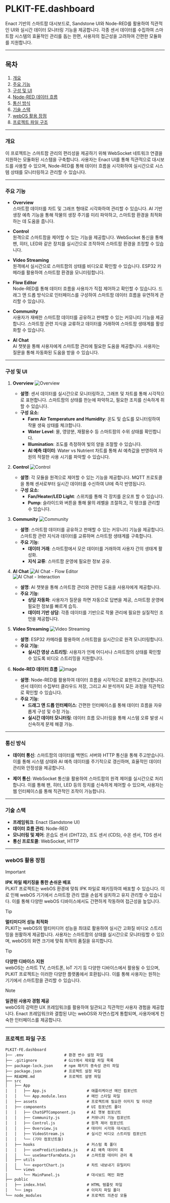 # PLKIT-FE.dashboard

Enact 기반의 스마트팜 대시보드로, Sandstone UI와 Node-RED를 활용하여 직관적인 UI와 실시간 데이터 모니터링 기능을 제공합니다. 각종 센서 데이터를 수집하여 스마트팜 시스템의 효율적인 관리를 돕는 한편, 사용자의 접근성을 고려하여 간편한 모듈화를 지원합니다.

---

## 목차
1. [개요](#개요)
2. [주요 기능](#주요-기능)
3. [구성 및 UI](#구성-및-ui)
4. [Node-RED 데이터 흐름](#node-red-데이터-흐름)
5. [통신 방식](#통신-방식)
6. [기술 스택](#기술-스택)
7. [webOS 활용 장점](#webos-활용-장점)
8. [프로젝트 파일 구조](#프로젝트-파일-구조)

---

### 개요

이 프로젝트는 스마트팜 관리의 편리성을 제공하기 위해 WebSocket 네트워크 연결을 지원하는 모듈화된 시스템을 구축합니다. 사용자는 Enact UI를 통해 직관적으로 대시보드를 사용할 수 있으며, Node-RED를 통해 데이터 흐름을 시각화하여 실시간으로 시스템 상태를 모니터링하고 관리할 수 있습니다.

---

### 주요 기능

- **Overview**  
  스마트팜 데이터를 차트 및 그래프 형태로 시각화하여 관리할 수 있습니다. AI 기반 생장 예측 기능을 통해 작물의 생장 주기를 미리 파악하고, 스마트팜 환경을 최적화하는 데 도움을 줍니다.

- **Control**  
  원격으로 스마트팜을 제어할 수 있는 기능을 제공합니다. WebSocket 통신을 통해 팬, 히터, LED와 같은 장치를 실시간으로 조작하여 스마트팜 환경을 조정할 수 있습니다.

- **Video Streaming**  
  원격에서 실시간으로 스마트팜의 상태를 비디오로 확인할 수 있습니다. ESP32 카메라를 활용하여 스마트팜 환경을 모니터링합니다.

- **Flow Editor**  
  Node-RED를 통해 데이터 흐름을 사용자가 직접 제어하고 확인할 수 있습니다. 드래그 앤 드롭 방식으로 인터페이스를 구성하여 스마트팜 데이터 흐름을 유연하게 관리할 수 있습니다.

- **Community**  
  사용자가 재배한 스마트팜 데이터를 공유하고 판매할 수 있는 커뮤니티 기능을 제공합니다. 스마트팜 관련 지식을 교류하고 데이터를 거래하여 스마트팜 생태계를 활성화할 수 있습니다.

- **AI Chat**  
  AI 챗봇을 통해 사용자에게 스마트팜 관리에 필요한 도움을 제공합니다. 사용자는 질문을 통해 자동화된 도움을 받을 수 있습니다.

---

### 구성 및 UI

1. **Overview**
    ![Overview](https://github.com/user-attachments/assets/e496240b-60d2-43cd-959c-f6504b866978)  
   - **설명**: 센서 데이터를 실시간으로 모니터링하고, 그래프 및 차트를 통해 시각적으로 표현합니다. 스마트팜의 상태를 한눈에 파악하고, 필요한 조치를 신속하게 취할 수 있습니다.
   - **구성 요소**:
     - **Farm Air Temperature and Humidity**: 온도 및 습도를 모니터링하여 작물 생육 상태를 체크합니다.
     - **Water Level**: 물, 영양분, 재활용수 등 스마트팜의 수위 상태를 확인합니다.
     - **Illumination**: 조도를 측정하여 빛의 양을 조절할 수 있습니다.
     - **AI 예측 데이터**: Water vs Nutrient 차트를 통해 AI 예측값을 반영하여 자원의 적절한 사용 시기를 파악할 수 있습니다.

2. **Control**
    ![Control](https://github.com/user-attachments/assets/db0d3829-4663-4cd8-8b6a-99b6ea4de6e4)  
   - **설명**: 각 모듈을 원격으로 제어할 수 있는 기능을 제공합니다. MQTT 프로토콜을 통해 센서로부터 실시간 데이터를 수신하여 UI에 즉각 반영됩니다.
   - **구성 요소**:
     - **Fan/Heater/LED Light**: 스위치를 통해 각 장치를 온오프 할 수 있습니다.
     - **Pump**: 슬라이드와 버튼을 통해 물의 레벨을 조절하고, 각 탱크를 관리할 수 있습니다.

3. **Community**
    ![Community](https://github.com/user-attachments/assets/60de29d2-521d-4840-840f-c2d7490176c6)  
   - **설명**: 스마트팜 데이터를 공유하고 판매할 수 있는 커뮤니티 기능을 제공합니다. 스마트팜 관련 지식과 데이터를 교류하며 스마트팜 생태계를 구축합니다.
   - **주요 기능**:
     - **데이터 거래**: 스마트팜에서 모은 데이터를 거래하여 사용자 간의 생태계 활성화.
     - **지식 교류**: 스마트팜 운영에 필요한 정보 공유.

4. **AI Chat**
    ![AI Chat - Flow Editor](https://github.com/user-attachments/assets/425feb75-8934-4456-bbc9-5369288af9fe)  
    ![AI Chat - Interaction](https://github.com/user-attachments/assets/626dd464-740a-42c6-8ddc-7c12836ed95d)  
   - **설명**: AI 챗봇을 통해 스마트팜 관리와 관련된 도움을 사용자에게 제공합니다.
   - **주요 기능**:
     - **상담 자동화**: 사용자가 질문을 하면 자동으로 답변을 제공, 스마트팜 운영에 필요한 정보를 빠르게 습득.
     - **데이터 기반 상담**: 각종 데이터를 기반으로 작물 관리에 필요한 실질적인 조언을 제공합니다.

5. **Video Streaming**
    ![Video Streaming](https://github.com/user-attachments/assets/eef9af7e-bb2d-4b16-af2c-4d74a25b1b75)  
   - **설명**: ESP32 카메라를 활용하여 스마트팜을 실시간으로 원격 모니터링합니다.
   - **주요 기능**:
     - **실시간 영상 스트리밍**: 사용자가 언제 어디서나 스마트팜의 상태를 확인할 수 있도록 비디오 스트리밍을 지원합니다.
  
6. **Node-RED 데이터 흐름**
   ![image](https://github.com/user-attachments/assets/d34ddb58-7d37-4d2d-83e9-ff1895bb4262)
   - **설명**: Node-RED를 활용하여 데이터 흐름을 시각적으로 표현하고 관리합니다. 센서 데이터 수집부터 클라우드 저장, 그리고 AI 분석까지 모든 과정을 직관적으로 확인할 수 있습니다.
   - **주요 기능**:
     - **드래그 앤 드롭 인터페이스**: 간편한 인터페이스를 통해 데이터 흐름을 자유롭게 구성 및 수정 가능.
     - **실시간 데이터 모니터링**: 데이터 흐름 모니터링을 통해 시스템 오류 발생 시 신속하게 문제 해결 가능.

---

### 통신 방식

- **데이터 통신**: 스마트팜의 데이터를 백엔드 서버와 HTTP 통신을 통해 주고받습니다. 이를 통해 시스템 상태와 AI 예측 데이터를 주기적으로 갱신하며, 효율적인 데이터 관리와 안정성을 제공합니다.

- **제어 통신**: WebSocket 통신을 활용하여 스마트팜의 원격 제어를 실시간으로 처리합니다. 이를 통해 팬, 히터, LED 등의 장치를 신속하게 제어할 수 있으며, 사용자는 웹 인터페이스를 통해 직관적인 조작이 가능합니다.

---

### 기술 스택

- **프레임워크**: Enact (Sandstone UI)
- **데이터 흐름 관리**: Node-RED
- **모니터링 및 제어**: 온습도 센서 (DHT22), 조도 센서 (CDS), 수온 센서, TDS 센서
- **통신 프로토콜**: WebSocket, HTTP

---

### webOS 활용 장점

> [!IMPORTANT]  
> **IPK 파일 패키징을 통한 손쉬운 배포**  
> PLKIT 프로젝트는 webOS 환경에 맞춰 IPK 파일로 패키징하여 배포할 수 있습니다. 이로 인해 webOS 기기에서 스마트팜 관리 앱을 손쉽게 설치하고 유지 관리할 수 있습니다. 이를 통해 다양한 webOS 디바이스에서도 간편하게 작동하여 접근성을 높입니다.

> [!TIP]  
> **멀티미디어 성능 최적화**  
> PLKIT는 webOS의 멀티미디어 성능을 최대로 활용하여 실시간 고화질 비디오 스트리밍을 원활하게 제공합니다. 사용자는 스마트팜의 상태를 실시간으로 모니터링할 수 있으며, webOS의 화면 크기에 맞춰 최적의 품질을 유지합니다.

> [!TIP]  
> **다양한 디바이스 지원**  
> webOS는 스마트 TV, 스마트폰, IoT 기기 등 다양한 디바이스에서 활용될 수 있으며, PLKIT 프로젝트는 이러한 다양한 플랫폼에서 호환됩니다. 이를 통해 사용자는 원하는 기기에서 스마트팜을 관리할 수 있습니다.

> [!NOTE]  
> **일관된 사용자 경험 제공**  
> webOS의 강력한 UX 프레임워크를 활용하여 일관되고 직관적인 사용자 경험을 제공합니다. Enact 프레임워크와 결합된 UI는 webOS와 자연스럽게 통합되며, 사용자에게 친숙한 인터페이스를 제공합니다.



---

### 프로젝트 파일 구조

```plaintext
PLKIT-FE.dashboard
├── .env                  # 환경 변수 설정 파일
├── .gitignore            # Git에서 제외할 파일 목록
├── package-lock.json     # npm 패키지 종속성 관리 파일
├── package.json          # 프로젝트 설정 파일
├── README.md             # 프로젝트 설명 파일
├── src
│   ├── App
│   │   ├── App.js                  # 애플리케이션 메인 컴포넌트
│   │   └── App.module.less         # 메인 스타일 파일
│   ├── assets                      # 프로젝트에 필요한 이미지 및 아이콘
│   ├── components                  # UI 컴포넌트 폴더
│   │   ├── ChatGPTComponent.js     # AI 챗봇 컴포넌트
│   │   ├── Community.js            # 커뮤니티 기능 컴포넌트
│   │   ├── Control.js              # 원격 제어 컴포넌트
│   │   ├── Overview.js             # 데이터 시각화 대시보드
│   │   ├── VideoStream.js          # 실시간 비디오 스트리밍 컴포넌트
│   │   └── (기타 컴포넌트들)
│   ├── hooks                       # 커스텀 훅 폴더
│   │   ├── usePredictionData.js    # AI 예측 데이터 훅
│   │   └── useSmartFarmData.js     # 스마트팜 데이터 관리 훅
│   ├── utils
│   │   └── exportChart.js          # 차트 내보내기 유틸리티
│   └── views
│       └── MainPanel.js            # 대시보드 메인 화면
├── public
│   ├── index.html                  # HTML 템플릿 파일
│   └── imgs                        # 이미지 파일 폴더
└── node_modules                    # 프로젝트 의존성 모듈
```
